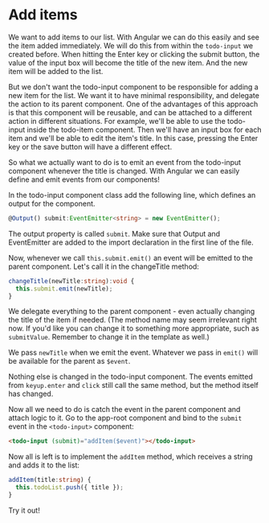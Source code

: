 # Add items

We want to add items to our list. With Angular we can do this easily and see the item added immediately. We will do this from within the `todo-input` we created before. When hitting the Enter key or clicking the submit button, the value of the input box will become the title of the new item. And the new item will be added to the list.

But we don't want the todo-input component to be responsible for adding a new item for the list. We want it to have minimal responsibility, and delegate the action to its parent component. One of the advantages of this approach is that this component will be reusable, and can be attached to a different action in different situations. For example, we'll be able to use the todo-input inside the todo-item component. Then we'll have an input box for each item and we'll be able to edit the item's title. In this case, pressing the Enter key or the save button will have a different effect.

So what we actually want to do is to emit an event from the todo-input component whenever the title is changed. With Angular we can easily define and emit events from our components!

In the todo-input component class add the following line, which defines an output for the component. 
```ts
@Output() submit:EventEmitter<string> = new EventEmitter();
```

The output property is called `submit`. Make sure that Output and EventEmitter are added to the import declaration in the first line of the file.

Now, whenever we call `this.submit.emit()` an event will be emitted to the parent component. Let's call it in the changeTitle method:
```ts
changeTitle(newTitle:string):void {
  this.submit.emit(newTitle);
}
```
We delegate everything to the parent component - even actually changing the title of the item if needed. (The method name may seem irrelevant right now. If you'd like you can change it to something more appropriate, such as `submitValue`. Remember to change it in the template as well.)

We pass `newTitle` when we emit the event. Whatever we pass in `emit()` will be available for the parent as `$event`.

Nothing else is changed in the todo-input component. The events emitted from `keyup.enter` and `click` still call the same method, but the method itself has changed. 

Now all we need to do is catch the event in the parent component and attach logic to it. Go to the app-root component and bind to the `submit` event in the `<todo-input>` component:
```html
<todo-input (submit)="addItem($event)"></todo-input>
```

Now all is left is to implement the `addItem` method, which receives a string and adds it to the list:

```ts
addItem(title:string) {
  this.todoList.push({ title });
}
```

Try it out!

